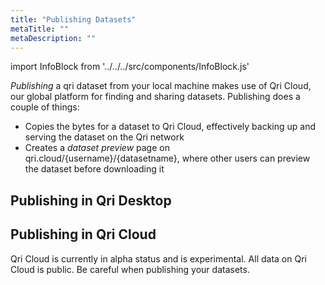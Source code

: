 ```yaml
---
title: "Publishing Datasets"
metaTitle: ""
metaDescription: ""
---
```


import InfoBlock from '../../../src/components/InfoBlock.js'

_Publishing_ a qri dataset from your local machine makes use of Qri Cloud, our global platform for finding and sharing datasets.  Publishing does a couple of things:

- Copies the bytes for a dataset to Qri Cloud, effectively backing up and serving the dataset on the Qri network
- Creates a _dataset preview_ page on qri.cloud/{username}/{datasetname}, where other users can preview the dataset before downloading it

## Publishing in Qri Desktop

## Publishing in Qri Cloud

<InfoBlock type='warning'>
  Qri Cloud is currently in alpha status and is experimental.  All data on Qri Cloud is public. Be careful when publishing your datasets.
</InfoBlock>
